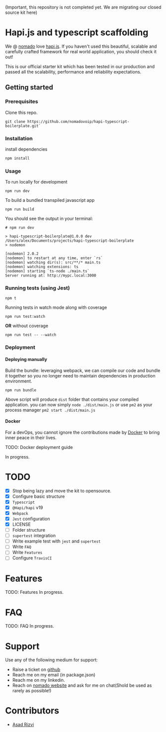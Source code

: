 (Important, this repository is not completed yet. We are migrating our closed source kit here)

# Hapi.js and typescript scaffolding 
We @ [nomado](https://www.nomado.eu) love [hapi.js](https://www.hapi.dev). If you haven't used this beautiful, scalable and carefully crafted framework for real world application, you should check it out!

This is our official starter kit which has been tested in our production and passed all the scalability, performance and reliability expectations.

## Getting started


### Prerequisites

Clone this repo.
```
git clone https://github.com/nomadovoip/hapi-typescript-boilerplate.git`
```

### Installation

install dependencies
```js
npm install
```

### Usage

To run locally for development
```node
npm run dev
```

To build a bundled transpiled javascript app
```node
npm run build
```

You should see the output in your terminal:
```
# npm run dev

> hapi-typescript-boilerplate@1.0.0 dev /Users/alex/Documents/projects/hapi-typescript-boilerplate
> nodemon

[nodemon] 2.0.2
[nodemon] to restart at any time, enter `rs`
[nodemon] watching dir(s): src/**/* main.ts
[nodemon] watching extensions: ts
[nodemon] starting `ts-node ./main.ts`
Server running at: http://mypc.local:3000
```

### Running tests (using Jest)

```node
npm t
```

Running tests in watch mode along with coverage
```node
npm run test:watch
```

**OR** without coverage

```node
npm run test -- --watch
```

### Deployment

#### Deploying manually
Build the bundle: leveraging webpack, we can compile our code and bundle it together so you no longer need to maintain dependencies in production environment.

```node
npm run bundle
```

Above script will produce `dist` folder that contains your compiled application. you can now simply `node ./dist/main.js` or use `pm2` as your process manager `pm2 start ./dist/main.js`


#### Docker

For a devOps, you cannot ignore the contributions made by [Docker](https://www.docker.com/) to bring inner peace in their lives. 

TODO: Docker deployment guide

In progress. 

# TODO
 - [x] Stop being lazy and move the kit to opensource.
 - [x] Configure basic structure
 - [x] `Typescript`
 - [x] `@Hapi/hapi` v19
 - [x] `Webpack`
 - [x] `Jest` configuration
 - [x] LICENSE
 - [ ] Folder structure
 - [ ] `supertest` integration
 - [ ] Write example test with `jest` and `supertest`
 - [ ] Write `FAQ`
 - [ ] Write `Features`
 - [ ] Configure `TravisCI`

# Features
TODO: Features
In progress.

# FAQ
TODO: FAQ
In progress.

# Support
Use any of the following medium for support:

- Raise a ticket on [github](https://github.com/nomadovoip/hapi-typescript-boilerplate/issues)
- Reach me on my email (in package.json)
- Reach me on my linkedin.
- Reach on [nomado website](https://www.nomado.eu) and ask for me on chat(Shold be used as rarely as possible!)


# Contributors
- [Asad Rizvi](https://www.linkedin.com/in/aleyrizvi/)